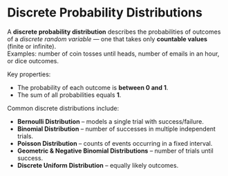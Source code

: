 # Discrete Probability Distributions

A **discrete probability distribution** describes the probabilities of outcomes of a *discrete random variable* — one that takes only **countable values** (finite or infinite).  
Examples: number of coin tosses until heads, number of emails in an hour, or dice outcomes.

Key properties:  
- The probability of each outcome is **between 0 and 1**.  
- The sum of all probabilities equals **1**.  

Common discrete distributions include:
- **Bernoulli Distribution** – models a single trial with success/failure.  
- **Binomial Distribution** – number of successes in multiple independent trials.  
- **Poisson Distribution** – counts of events occurring in a fixed interval.  
- **Geometric & Negative Binomial Distributions** – number of trials until success.  
- **Discrete Uniform Distribution** – equally likely outcomes.  

```{tableofcontents}
